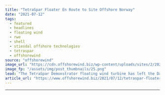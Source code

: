 ```yaml
---
title: "TetraSpar Floater En Route to Site Offshore Norway"
date: "2021-07-12"
tags: 
  - featured
  - headlines
  - floating wind
  - rwe
  - shell
  - stiesdal offshore technologies
  - tetraspar
  - offshorewind
source: "offshorewind"
image_url: "https://cdn.offshorewind.biz/wp-content/uploads/sites/2/2021/07/12101003/TetraSpar-sail-out_-c-Stiesdal_video-screenshot_2.png"
image_fp: "/assets/img/post_thumbnails/25.png"
lead: "The TetraSpar Demonstrator floating wind turbine has left the Danish port of Grenaa and is currently"
article_url: "https://www.offshorewind.biz/2021/07/12/tetraspar-floater-en-route-to-site-offshore-norway/"
---
```


---

